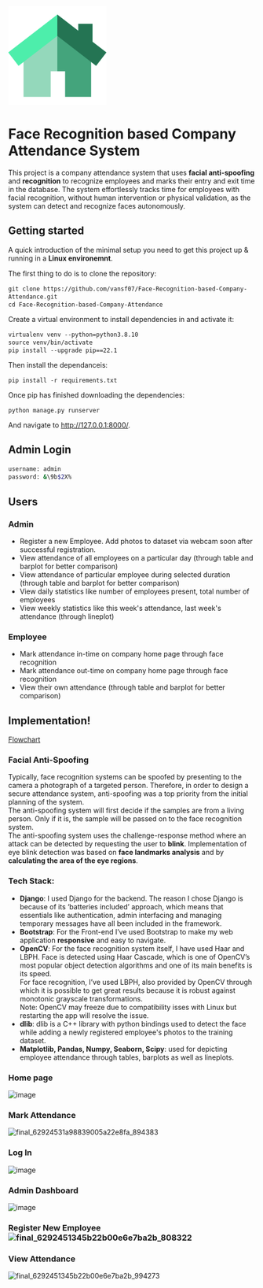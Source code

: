 <img src="/recognition_system/static/images/home.png" alt="drawing" width="200"/>


# Face Recognition based Company Attendance System
<!-- > Additional information or tagline
 -->
This project is a company attendance system that uses <b>facial anti-spoofing</b> and <b>recognition</b> to recognize employees and marks their entry and exit time in the database. The system effortlessly tracks time for employees with facial recognition, without human intervention or physical validation, as the system can detect and recognize faces autonomously.

## Getting started

A quick introduction of the minimal setup you need to get this project up & running in a <b>Linux environemnt</b>.

The first thing to do is to clone the repository:
```shell
git clone https://github.com/vansf07/Face-Recognition-based-Company-Attendance.git
cd Face-Recognition-based-Company-Attendance
```
Create a virtual environment to install dependencies in and activate it:
```shell
virtualenv venv --python=python3.8.10 
source venv/bin/activate 
pip install --upgrade pip==22.1 
```
Then install the dependanceis:
```shell
pip install -r requirements.txt 
```
Once pip has finished downloading the dependencies:
```shell
python manage.py runserver
```
And navigate to http://127.0.0.1:8000/.

## Admin Login
```bash
username: admin
password: &\9b$2X%
```


## Users

### Admin
* Register a new Employee. Add photos to dataset via webcam soon after successful registration.
* View attendance of all employees on a particular day (through table and barplot for better comparison)
* View attendance of particular employee during selected duration (through table and barplot for better comparison)
* View daily statistics like number of employees present, total number of employees
* View weekly statistics like this week's attendance, last week's attendance (through lineplot)

### Employee
* Mark attendance in-time on company home page through face recognition
* Mark attendance out-time on company home page through face recognition
* View their own attendance (through table and barplot for better comparison)


## Implementation!
[Flowchart](https://user-images.githubusercontent.com/75719373/170851759-29924808-e721-40f8-a3f2-816b1c2ebb71.png) 

### Facial Anti-Spoofing
Typically, face recognition systems can be spoofed by presenting to the camera a photograph of a targeted person. Therefore, in order to design a secure attendance system, anti-spoofing was a top priority from the initial planning of the system.  
The anti-spoofing system will first decide if the samples are from a living person. Only if it is, the sample will be passed on to the face recognition system.  
The anti-spoofing system uses the challenge-response method where an attack can be detected by requesting the user to <b>blink</b>. Implementation of eye blink detection was based on <b>face landmarks analysis</b> and by <b>calculating the area of the eye regions</b>.

### Tech Stack:
* <b>Django</b>: I used Django for the backend. The reason I chose Django is because of its ‘batteries included’ approach, which means that essentials like authentication, admin interfacing and managing temporary messages have all been included in the framework.
* <b>Bootstrap</b>: For the Front-end I’ve used Bootstrap to make my web application <b>responsive</b> and easy to navigate. 
* <b>OpenCV</b>: For the face recognition system itself, I have used Haar and LBPH. Face is detected using Haar Cascade, which is one of OpenCV’s most popular object detection algorithms and one of its main benefits is its speed.  
For face recognition, I’ve used LBPH, also provided by OpenCV through which it is possible to get great results because it is robust against monotonic grayscale transformations.  
Note: OpenCV may freeze due to compatibility isses with Linux but restarting the app will resolve the issue. 
* <b>dlib</b>: dlib is a C++ library with python bindings used to detect the face while adding a newly registered employee's photos to the training dataset. 
* <b>Matplotlib, Pandas, Numpy, Seaborn, Scipy</b>:  used for depicting employee attendance through tables, barplots as well as lineplots.

### Home page
![image](https://user-images.githubusercontent.com/75719373/170852010-60950903-b0d1-4827-8e1d-2f004b66abbc.png)
### Mark Attendance
![final_62924531a98839005a22e8fa_894383](https://user-images.githubusercontent.com/75719373/170853298-954f892e-ba00-4253-82a0-6447613cbacd.gif)
### Log In
![image](https://user-images.githubusercontent.com/75719373/170852026-e8aa903a-9d44-48ed-8ebb-d01cbe501e69.png)
### Admin Dashboard
![image](https://user-images.githubusercontent.com/75719373/170852043-a32574fd-1c2e-4731-8fbb-1220473caab4.png)
### Register New Employee![final_6292451345b22b00e6e7ba2b_808322](https://user-images.githubusercontent.com/75719373/170852302-77732d30-ee09-42ca-82ae-de41bf7b989a.gif)
### View Attendance
![final_6292451345b22b00e6e7ba2b_994273](https://user-images.githubusercontent.com/75719373/170853290-9d03cbed-d324-4176-a703-0d3e07853767.gif)

